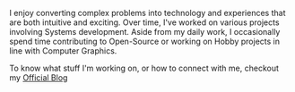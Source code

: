 I enjoy converting complex problems into technology and experiences that are both intuitive and exciting. Over time, I've worked on various projects involving Systems development. Aside from my daily work, I occasionally spend time contributing to Open-Source or working on Hobby projects in line with Computer Graphics.

To know what stuff I'm working on, or how to connect with me, checkout my <a href="https://ronnielutaro.github.io/portfolio/" target="_blank">Official Blog</a>
